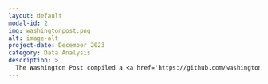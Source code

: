 ```yaml
---
layout: default
modal-id: 2
img: washingtonpost.png
alt: image-alt
project-date: December 2023
category: Data Analysis
description: >
  The Washington Post compiled a <a href='https://github.com/washingtonpost/data-school-shootings.git' target='_blank'>database</a> that includes reported incidents of various gunfire during school hours from 1999 to 2022. We cleaned, wrangled, and analyzed this database in R Studio to delve into the pressing issue that is school shootings. Key incidents highlighted include the tragic events at Robb Elementary School, Columbine High School, Sandy Hook Elementary School, and Marjory Stoneman Douglas High School. Our review emphasizes the role of mental health and highlights the alarming statistic that 78% of school shooters under 18 acquired their weapons from home. We concluded with a call to action for the promotion of safe storage laws to prevent unauthorized access to firearms. The presentation can be found here: <a href='/img/portfolio/school.pdf' target='_blank'>A Plan to Keep Students Safe</a>
---
```

